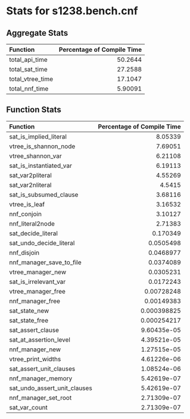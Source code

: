 # Stats for s1238.bench.cnf

## Aggregate Stats
| Function         |   Percentage of Compile Time |
|:-----------------|-----------------------------:|
| total_api_time   |                     50.2644  |
| total_sat_time   |                     27.2588  |
| total_vtree_time |                     17.1047  |
| total_nnf_time   |                      5.90091 |

## Function Stats
| Function                     |   Percentage of Compile Time |
|:-----------------------------|-----------------------------:|
| sat_is_implied_literal       |                  8.05339     |
| vtree_is_shannon_node        |                  7.69051     |
| vtree_shannon_var            |                  6.21108     |
| sat_is_instantiated_var      |                  6.19113     |
| sat_var2pliteral             |                  4.55269     |
| sat_var2nliteral             |                  4.5415      |
| sat_is_subsumed_clause       |                  3.68116     |
| vtree_is_leaf                |                  3.16532     |
| nnf_conjoin                  |                  3.10127     |
| nnf_literal2node             |                  2.71383     |
| sat_decide_literal           |                  0.170349    |
| sat_undo_decide_literal      |                  0.0505498   |
| nnf_disjoin                  |                  0.0468977   |
| nnf_manager_save_to_file     |                  0.0374089   |
| vtree_manager_new            |                  0.0305231   |
| sat_is_irrelevant_var        |                  0.0172243   |
| vtree_manager_free           |                  0.00728248  |
| nnf_manager_free             |                  0.00149383  |
| sat_state_new                |                  0.000398825 |
| sat_state_free               |                  0.000254217 |
| sat_assert_clause            |                  9.60435e-05 |
| sat_at_assertion_level       |                  4.39521e-05 |
| nnf_manager_new              |                  1.27515e-05 |
| vtree_print_widths           |                  4.61226e-06 |
| sat_assert_unit_clauses      |                  1.08524e-06 |
| nnf_manager_memory           |                  5.42619e-07 |
| sat_undo_assert_unit_clauses |                  5.42619e-07 |
| nnf_manager_set_root         |                  2.71309e-07 |
| sat_var_count                |                  2.71309e-07 |